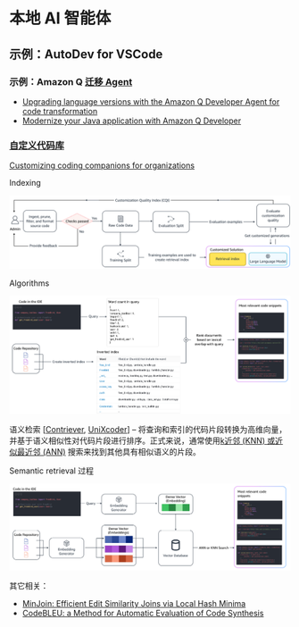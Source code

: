 # 本地 AI 智能体


## 示例：AutoDev for VSCode



### 示例：Amazon Q [迁移 Agent](https://aws.amazon.com/cn/q/developer/code-transformation/)

- [Upgrading language versions with the Amazon Q Developer Agent for code transformation](https://docs.aws.amazon.com/amazonq/latest/qdeveloper-ug/code-transformation.html)
- [Modernize your Java application with Amazon Q Developer](https://aws.amazon.com/cn/blogs/devops/modernize-your-java-application-with-amazon-q-developer/)

### [自定义代码库](https://aws.amazon.com/cn/blogs/aws/customize-amazon-q-developer-in-your-ide-with-your-private-code-base/)

[Customizing coding companions for organizations](https://aws.amazon.com/cn/blogs/machine-learning/customizing-coding-companions-for-organizations/)

Indexing

![](images/aws-rag-indexing.png)

Algorithms

![](images/aws-bm-25.png)

语义检索 [[Contriever](https://arxiv.org/pdf/2112.09118.pdf), [UniXcoder](https://arxiv.org/pdf/2203.03850.pdf)] _–_
将查询和索引的代码片段转换为高维向量，并基于语义相似性对代码片段进行排序。正式来说，通常使用[k近邻 (KNN) 或近似最近邻 (ANN)](https://arxiv.org/abs/2101.12631)
搜索来找到其他具有相似语义的片段。

Semantic retrieval 过程

![Amazon Q](images/cw_rag_semantic.png)

其它相关：

- [MinJoin: Efficient Edit Similarity Joins via Local Hash Minima](https://arxiv.org/abs/1810.08833)
- [CodeBLEU: a Method for Automatic Evaluation of Code Synthesis](https://arxiv.org/abs/2009.10297)

